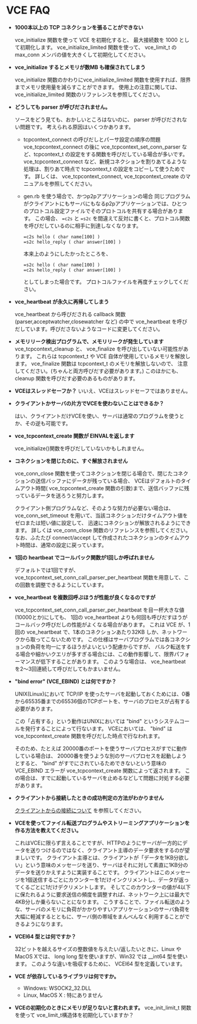 # VCE FAQ

- <B>1000本以上の TCP コネクションを張ることができない</B>

  vce_initialize 関数を使って VCE を初期化すると、 最大接続数を 1000 として初期化します。
  vce_initialize_limited 関数を使って、 vce_limit_t の max_conn メンバの値を大きくして初期化してください。

- <B>vce_initialize するとメモリが数MB も確保されてしまう</B>

   vce_initialize 関数のかわりにvce_initialize_limited 関数を使用すれば、限界までメモリ使用量を減らすことができます。
  使用上の注意に関しては、 vce_initialize_limited 関数のリファレンスを参照してください。
	  
- <B>どうしても parser が呼びだされません。</B>

  ソースをどう見ても、おかしいところはないのに、 parser が呼びだされない問題です。
  考えられる原因はいくつかあります。

  - tcpcontext_connect の呼びだしとパーサ設定の順序の問題
    vce_tcpcontext_connect の後に vce_tcpcontext_set_conn_parser など、tcpcontext_t の設定をする関数を呼びだしている場合が多いです。vce_tcpcontext_connect など、新規コネクションを割りあてるような処理は、割りあて時点で tcpcontext_t の設定をコピーして使うためです。
    詳しくは、 vce_tcpcontext_connect, vce_tcpcontext_create のマニュアルを参照してください。

  - gen.rb を使う場合で、かつp2pアプリケーションの場合
    同じプログラムがクライアントにもサーバにもなるp2pアプリケーションでは、ひとつのプロトコル設定ファイルでそのプロトコルを共有する場合があります。
    この場合、 ```=c2s``` と ```=s2c``` を間違えて反対に書くと、プロトコル関数を呼びだしているのに相手に到達しなくなります。

    ~~~
    =c2s hello ( char name[100] )
    =s2c hello_reply ( char answer[100] )
    ~~~

    本来上のようにしたかったところを、

    ~~~
    =s2c hello ( char name[100] )
    =c2s hello_reply ( char answer[100] )
    ~~~

    としてしまった場合です。
    プロトコルファイルを再度チェックしてください。

- <B>vce_heartbeat が永久に再帰してしまう</B>

  vce_heartbeat から呼びだされる callback 関数(parser,acceptwatcher,closewatcher など) の中で vce_heartbeat
  を呼びだしています。呼びださないようなコードに変更してください。

- <B>メモリリーク検出プログラムで、メモリリークが発生しています</B>
  vce_tcpcontext_cleanup と、 vce_finalize を呼び出していない可能性があります。
  これらは tcpcontext_t や VCE 自体が使用しているメモリを解放します。
  vce_finalize 関数は tcpcontext_t のメモリを解放しないので、
  注意してください。(ちゃんと両方呼びだす必要があります。)
  このほかにも、 cleanup 関数を呼びだす必要のあるものがあります。

- <B>VCEはスレッドセーフか？</B>
  いいえ、VCEはスレッドセーフではありません。

- <B>クライアントかサーバの片方でVCEを使わないことはできるか？</B>

  はい、クライアントだけVCEを使い、サーバは通常のプログラムを使うとか、その逆も可能です。

- <B>vce_tcpcontext_create 関数が EINVALを返します</B>

  vce_initialize()関数を呼びだしていないかもしれません。

- <B>コネクションを閉じたのに、すぐ解放されません</B>

  vce_conn_close 関数を使ってコネクションを閉じる場合で、閉じたコネクションの送信バッファにデータが残っている場合、
  VCEはデフォルトのタイムアウト時間( vce_tcpcontext_create 関数の引数)まで、送信バッファに残っているデータを送ろうと努力します。

  クライアント側プログラムなど、そのような努力が必要ない場合は、
  vce_conn_set_timeout を用いて、当該コネクションだけタイムアウト値をゼロまたは短い値に設定して、
  迅速にコネクションが解放されるようにできます。
  詳しくは vce_conn_close 関数のリファレンスを参照してください。
  なお、ふたたび connect/accept して作成されたコネクションのタイムアウト時間は、通常の設定に戻っています。

- <B>1回の heartbeat でコールバック関数が1回しか呼ばれません</B>

  デフォルトでは1回ですが、 vce_tcpcontext_set_conn_call_parser_per_heartbeat 関数を用意して、この回数を調整できるようにしています。


- <B>vce_heartbeat を複数回呼ぶほうが性能が良くなるのですが</B>

  vce_tcpcontext_set_conn_call_parser_per_heartbeat を目一杯大きな値(10000とか)にしても、
  1回の vce_heartbeat よりも何回も呼びだすほうがコールバック呼びだしの性能がよくなる場合があります。
  これは VCE が、1回の vce_heartbeat で、1本のコネクションあたり32KB しか、ネットワークから取ってこないためです。
  この仕様はサーバプログラムでは各コネクションの負荷を均一にするほうがよいという配慮からですが、
  バルク転送をする場合や細かいクエリが多すぎる場合には、この動作影響して、限界パフォーマンスが低下することがあります。
  このような場合は、 vce_heartbeat を2〜3回連続して呼びだしてもかまいません。

- <B>"bind error" (VCE_EBIND) とは何ですか？</B>

  UNIX(Linux)において TCP/IP を使ったサーバを起動しておくためには、0番から65535番までの65536個のTCPポートを、サーバのプロセスが占有する必要があります。

  この「占有する」という動作はUNIXにおいては "bind" というシステムコールを発行することによって行ないます。
  VCEにおいては、 "bind" は vce_tcpcontext_create 関数を呼びだした時点で行なわれます。

  そのため、たとえば 20000番のポートを使うサーバプロセスがすでに動作している場合は、
  20000番を使うような別のサーバプロセスを起動しようとすると、
  "bind" がすでにされているためできないという意味の VCE_EBIND エラーが vce_tcpcontext_create 関数によって返されます。
  この場合は、すでに起動しているサーバを止めるなどして問題に対処する必要があります。

- <B>クライアントから接続したときの成功判定の方法がわかりません</B>

  [クライアントからの接続について](connect_ja.md) を参照してください。

- <B>VCEを使ってファイル転送プログラムやストリーミングアプリケーションを作る方法を教えてください。</B>

  これはVCEに限らず言えることですが、HTTPのようにサーバが一方的にデータを送りつけるのではなく、クライアント主導のデータ要求をするのが望ましいです。
  クライアント主導とは、クライアントが「データを1KB分欲しい」という意味のメッセージを送り、サーバはそれに対して素直に1KB分のデータを送りかえすように実装することです。
  クライアントはこのメッセージを1個送信するごとにカウンターを1だけインクリメントし、データが返ってくるごとに1だけデクリメントします。
  そしてこのカウンターの値が4以下に保たれるように要求送信の頻度を調整すれば、ネットワーク上には最大で4KB分しか乗らないことになります。
  こうすることで、ファイル転送のような、サーバのメモリに負荷がかかりやすいアプリケーションのサーバ負荷を大幅に軽減するとともに、サーバ側の帯域をまんべんなく利用することができるようになります。

- <B>VCEI64 型とは何ですか？</B>

  32ビットを越えるサイズの整数値を与えたい/返したいときに、Linux や MacOS Xでは、 long long 型を使いますが、Win32 では __int64 型を使います。
  このような違いを吸収するために、 VCEI64 型を定義しています。

- <B>VCE が依存しているライブラリは何ですか。</B>
  - Windows: WSOCK2_32.DLL
  - Linux, MacOS X : 特にありません

- <B>VCEの初期化のときにメモリが足りないと言われます。</B>
  vce_init_limit_t 関数を使って vce_limit_t構造体を初期化していますか？




